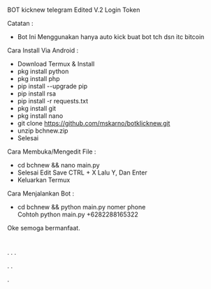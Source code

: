 # 
BOT kicknew telegram Edited V.2 Login Token

Catatan : 
- Bot Ini Menggunakan hanya auto kick buat bot tch dsn itc bitcoin 

Cara Install Via Android :
- Download Termux & Install<br>
- pkg install python<br>
- pkg install php<br>
- pip install --upgrade pip
- pip install rsa<br>
- pip install -r requests.txt<br>
- pkg install git<br>
- pkg install nano<br>
- git clone https://github.com/mskarno/botklicknew.git<br>
- unzip bchnew.zip
- Selesai


Cara Membuka/Mengedit File :

- cd bchnew && nano main.py<br>
- Selesai Edit Save CTRL + X Lalu Y, Dan Enter<br>
- Keluarkan Termux<br>

Cara Menjalankan Bot :
- cd bchnew && python main.py nomer phone<br>
Cohtoh python main.py +6282288165322

Oke semoga bermanfaat.
#


.
.
.
 
.
.
 
. 
